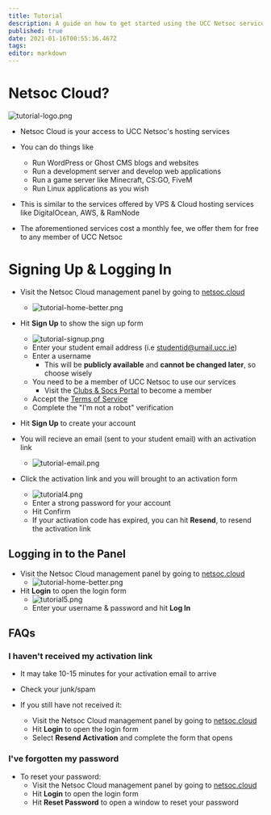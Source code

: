 ```yaml
---
title: Tutorial
description: A guide on how to get started using the UCC Netsoc services
published: true
date: 2021-01-16T00:55:36.467Z
tags: 
editor: markdown
---
```



# Netsoc Cloud?

![tutorial-logo.png](/assets/cloud/tutorial-logo.png)
* Netsoc Cloud is your access to UCC Netsoc's hosting services

* You can do things like
 	* Run WordPress or Ghost CMS blogs and websites
	* Run a development server and develop web applications
	* Run a game server like Minecraft, CS:GO, FiveM
  * Run Linux applications as you wish
  
* This is similar to the services offered by VPS & Cloud hosting services like DigitalOcean, AWS, & RamNode
* The aforementioned services cost a monthly fee, we offer them for free to any member of UCC Netsoc

# Signing Up & Logging In

* Visit the Netsoc Cloud management panel by going to [netsoc.cloud](https://netsoc.cloud)
	* ![tutorial-home-better.png](/assets/cloud/tutorial-home-better.png)
* Hit **Sign Up** to show the sign up form
  * ![tutorial-signup.png](/assets/cloud/tutorial-signup.png)
  * Enter your student email address (i.e studentid@umail.ucc.ie)
  * Enter a username
  	* This will be **publicly available** and **cannot be changed later**, so choose wisely
  * You need to be a member of UCC Netsoc to use our services
  	* Visit the [Clubs & Socs Portal](https://candsportal.ucc.ie/) to become a member
  * Accept the [Terms of Service](/services/terms-of-service)
  * Complete the "I'm not a robot" verification
* Hit **Sign Up** to create your account
* You will recieve an email (sent to your student email) with an activation link 
  * ![tutorial-email.png](/assets/cloud/tutorial-email.png)

* Click the activation link and you will brought to an activation form
	*  ![tutorial4.png](/assets/cloud/tutorial4.png)
	* Enter a strong password for your account
  * Hit Confirm
  * If your activation code has expired, you can hit **Resend**, to resend the activation link
  

## Logging in to the Panel

* Visit the Netsoc Cloud management panel by going to [netsoc.cloud](https://netsoc.cloud)
	* ![tutorial-home-better.png](/assets/cloud/tutorial-home-better.png)
* Hit **Login** to open the login form
	* ![tutorial5.png](/assets/cloud/tutorial5.png)
  * Enter your username & password and hit **Log In**
  
## FAQs

### I haven't received my activation link

* It may take 10-15 minutes for your activation email to arrive
* Check your junk/spam

* If you still have not received it:
  * Visit the Netsoc Cloud management panel by going to [netsoc.cloud](https://netsoc.cloud)
  * Hit **Login** to open the login form
  * Select **Resend Activation** and complete the form that opens
  
### I've forgotten my password

* To reset your password:
	* Visit the Netsoc Cloud management panel by going to [netsoc.cloud](https://netsoc.cloud)
	* Hit **Login** to open the login form
  * Hit **Reset Password** to open a window to reset your password
  